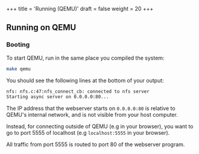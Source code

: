 +++
title = 'Running (QEMU)'
draft = false
weight = 20
+++

## Running on QEMU

### Booting

To start QEMU, run in the same place you compiled the system:
```sh
make qemu
```

You should see the following lines at the bottom of your output:
```sh
nfs: nfs.c:47:nfs_connect_cb: connected to nfs server
Starting async server on 0.0.0.0:80...
```

The IP address that the webserver starts on `0.0.0.0:80` is relative to QEMU's internal network,
and is not visible from your host computer.

Instead, for connecting outside of QEMU (e.g in your browser), you want to go to
port 5555 of localhost (e.g `localhost:5555` in your browser).

All traffic from port 5555 is routed to port 80 of the webserver program.

